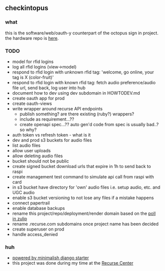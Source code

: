 ## checkintopus

### what

this is the software/web/oauth-y counterpart of the octopus sign in project. the hardware repo is [here](https://github.com/gregsadetsky/recurse-rfid-visits/).

### TODO

- model for rfid logins
- log all rfid logins (view->model)
- respond to rfid login with unknown rfid tag: 'welcome, go online, your tag is X (color-fruit)'
- respond to rfid login with known rfid tag: fetch audio preference/audio file url, send back, log user into hub
- document how to dev using dev subdomain in HOWTODEV.md
- create oauth app for prod
- create oauth-views
- write wrapper around recurse API endpoints
  - publish something? are there existing (ruby?) wrappers?
  - include as requirement...??
  - create openapi spec...?? auto gen'd code from spec is usually bad..? so why?
- auth token vs refresh token - what is it
- dev and prod s3 buckets for audio files
- list audio files
- allow user uploads
- allow deleting audio files
- bucket should not be public
- create signed bucket download urls that expire in 1h to send back to raspi
- create management test command to simulate api call from raspi with card
- in s3 bucket have directory for 'own' audio files i.e. setup audio, etc. and UGC audio
- enable s3 bucket versioning to not lose any files if a mistake happens
- connect papertrail
- enable database backups
- rename this project/repo/deployment/render domain based on the [poll in zulip](https://recurse.zulipchat.com/#narrow/stream/19042-.F0.9F.A7.91.E2.80.8D.F0.9F.92.BB-current-batches/topic/naming.20suggestion/near/394473437)
- rename .recurse.com subdomains once project name has been decided
- create superuser on prod
- handle access_denied

### huh

- [powered by minimalish django starter](https://github.com/gregsadetsky/minimalish-django-starter)
- this project was done during my time at the [Recurse Center](https://recurse.com/)
